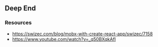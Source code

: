 ## Deep End

### Resources

- https://swizec.com/blog/mobx-with-create-react-app/swizec/7158
- https://www.youtube.com/watch?v=_q50BXqkAfI